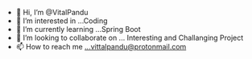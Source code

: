- 👋 Hi, I’m @VitalPandu
- 👀 I’m interested in ...Coding
- 🌱 I’m currently learning ...Spring Boot
- 💞️ I’m looking to collaborate on ... Interesting and Challanging Project
- 📫 How to reach me ...vittalpandu@protonmail.com

<!---
VitalPandu/VitalPandu is a ✨ special ✨ repository because its `README.md` (this file) appears on your GitHub profile.
You can click the Preview link to take a look at your changes.
--->
